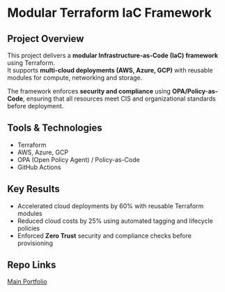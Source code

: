#  Modular Terraform IaC Framework  

##  Project Overview  
This project delivers a **modular Infrastructure-as-Code (IaC) framework** using Terraform.  
It supports **multi-cloud deployments (AWS, Azure, GCP)** with reusable modules for compute, networking and storage.  

The framework enforces **security and compliance** using **OPA/Policy-as-Code**, ensuring that all resources meet CIS and organizational standards before deployment.  

##  Tools & Technologies  
- Terraform  
- AWS, Azure, GCP  
- OPA (Open Policy Agent) / Policy-as-Code  
- GitHub Actions  

##  Key Results  
- Accelerated cloud deployments by 60% with reusable Terraform modules  
- Reduced cloud costs by 25% using automated tagging and lifecycle policies  
- Enforced **Zero Trust** security and compliance checks before provisioning  

##  Repo Links  
[Main Portfolio](../..)  


